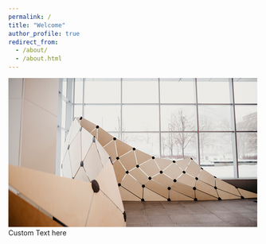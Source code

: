 ```yaml
---
permalink: /
title: "Welcome"
author_profile: true
redirect_from: 
  - /about/
  - /about.html
---
```


<img src='./images/GDP.png'>
<br/>
Custom Text here
